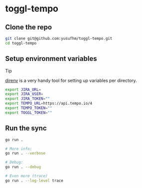 # toggl-tempo

## Clone the repo

```sh
git clone git@github.com:yusufhm/toggl-tempo.git
cd toggl-tempo
```

## Setup environment variables

> [!TIP]
> [direnv](https://direnv.net/docs/installation.html) is a very handy tool for
> setting up variables per directory.

```sh
export JIRA_URL=
export JIRA_USER=
export JIRA_TOKEN=""
export TEMPO_URL=https://api.tempo.io/4
export TEMPO_TOKEN=""
export TOGGL_TOKEN=""
```

## Run the sync

```sh
go run .

# More info:
go run . --verbose

# Debug:
go run . --debug

# Even more (trace)
go run . --log-level trace
```
